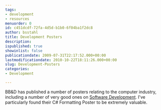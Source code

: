 ```yaml
---
tags:
- development
- resources
menuorder: 0
id: c451dcdf-72fa-4d5d-b1b0-6f04ba1f2dc8
author: bsstahl
title: Development Posters
description: 
ispublished: true
showinlist: false
publicationdate: 2009-07-31T22:17:52.000+00:00
lastmodificationdate: 2010-10-22T18:11:26.000+00:00
slug: Development-Posters
categories:
- Development

---
```

BB&D has published a number of posters relating to the computer industry, including a number of very good ones on [Software Development](https://web.archive.org/web/20090423035938/http://www.drp.co.za/Posters/Development/tabid/67/Default.aspx). I've particularly found their C# Formatting Poster to be extremely valuable.